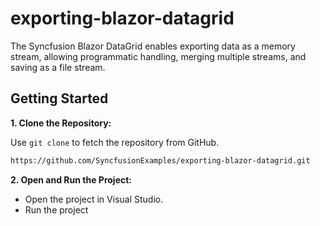 # exporting-blazor-datagrid
The Syncfusion Blazor DataGrid enables exporting data as a memory stream, allowing programmatic handling, merging multiple streams, and saving as a file stream.

## Getting Started

**1. Clone the Repository:**

Use `git clone` to fetch the repository from GitHub.

```bash
https://github.com/SyncfusionExamples/exporting-blazor-datagrid.git 
```

**2. Open and Run the Project:**

* Open the project in Visual Studio.
* Run the project
